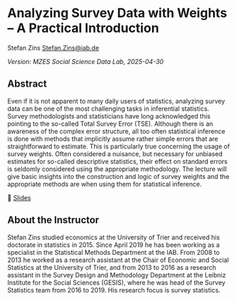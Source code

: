 # Analyzing Survey Data with Weights – A Practical Introduction

Stefan Zins
<Stefan.Zins@iab.de>

*Version: MZES Social Science Data Lab, 2025-04-30*

## Abstract

Even if it is not apparent to many daily users of statistics, analyzing survey data can be one of the most challenging tasks in inferential statistics. Survey methodologists and statisticians have long acknowledged this pointing to the so-called Total Survey Error (TSE). Although there is an awareness of the complex error structure, all too often statistical inference is done with methods that implicitly assume rather simple errors that are straightforward to estimate. This is particularly true concerning the usage of survey weights. Often considered a nuisance, but necessary for unbiased estimates for so-called descriptive statistics, their effect on standard errors is seldomly considered using the appropriate methodology. The lecture will give basic insights into the construction and logic of survey weights and the appropriate methods are when using them for statistical inference.

📝 [Slides](https://github.com/SocialScienceDataLab/survey-data-weights/blob/main/MZES_2025_.pdf)

## About the Instructor

Stefan Zins studied economics at the University of Trier and received his doctorate in statistics in 2015. Since April 2019 he has been working as a specialist in the Statistical Methods Department at the IAB. From 2008 to 2013 he worked as a research assistant at the Chair of Economic and Social Statistics at the University of Trier, and from 2013 to 2016 as a research assistant in the Survey Design and Methodology Department at the Leibniz Institute for the Social Sciences (GESIS), where he was head of the Survey Statistics team from 2016 to 2019. His research focus is survey statistics.
